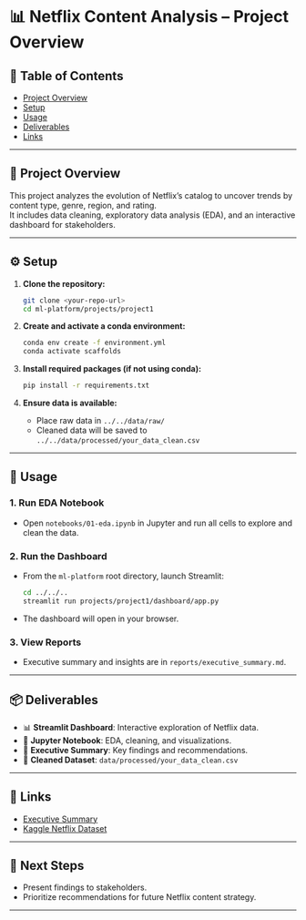 # 📊 Netflix Content Analysis – Project Overview

## 📁 Table of Contents
- [Project Overview](#project-overview)
- [Setup](#setup)
- [Usage](#usage)
- [Deliverables](#deliverables)
- [Links](#links)

---

## 📝 Project Overview

This project analyzes the evolution of Netflix’s catalog to uncover trends by content type, genre, region, and rating.  
It includes data cleaning, exploratory data analysis (EDA), and an interactive dashboard for stakeholders.

---

## ⚙️ Setup

1. **Clone the repository:**
   ```sh
   git clone <your-repo-url>
   cd ml-platform/projects/project1
   ```

2. **Create and activate a conda environment:**
   ```sh
   conda env create -f environment.yml
   conda activate scaffolds
   ```

3. **Install required packages (if not using conda):**
   ```sh
   pip install -r requirements.txt
   ```

4. **Ensure data is available:**
   - Place raw data in `../../data/raw/`
   - Cleaned data will be saved to `../../data/processed/your_data_clean.csv`

---

## 🚀 Usage

### 1. **Run EDA Notebook**
   - Open `notebooks/01-eda.ipynb` in Jupyter and run all cells to explore and clean the data.

### 2. **Run the Dashboard**
   - From the `ml-platform` root directory, launch Streamlit:
     ```sh
     cd ../../..
     streamlit run projects/project1/dashboard/app.py
     ```
   - The dashboard will open in your browser.

### 3. **View Reports**
   - Executive summary and insights are in `reports/executive_summary.md`.

---

## 📦 Deliverables

- 📊 **Streamlit Dashboard**: Interactive exploration of Netflix data.
- 📓 **Jupyter Notebook**: EDA, cleaning, and visualizations.
- 📄 **Executive Summary**: Key findings and recommendations.
- 💾 **Cleaned Dataset**: `data/processed/your_data_clean.csv`

---

## 🔗 Links

- [Executive Summary](reports/executive_summary.md)
- [Kaggle Netflix Dataset](https://www.kaggle.com/datasets/shivamb/netflix-shows)

---

## 🚦 Next Steps

- Present findings to stakeholders.
- Prioritize recommendations for future Netflix content strategy.

---